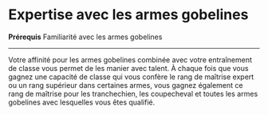 # Expertise avec les armes gobelines

<p><strong>Prérequis</strong> Familiarité avec les armes gobelines</p>
<hr>
<p>Votre affinité pour les armes gobelines combinée avec votre entraînement de classe vous permet de les manier avec talent. À chaque fois que vous gagnez une capacité de classe qui vous confère le rang de maîtrise expert ou un rang supérieur dans certaines armes, vous gagnez également ce rang de maîtrise pour les tranchechien, les coupecheval et toutes les armes gobelines avec lesquelles vous êtes qualifié.</p>